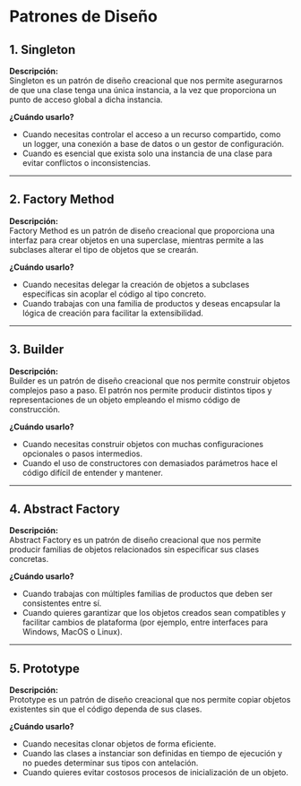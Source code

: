 # Patrones de Diseño

## 1. Singleton
**Descripción:**  
Singleton es un patrón de diseño creacional que nos permite asegurarnos de que una clase tenga una única instancia, a la vez que proporciona un punto de acceso global a dicha instancia.

**¿Cuándo usarlo?**
- Cuando necesitas controlar el acceso a un recurso compartido, como un logger, una conexión a base de datos o un gestor de configuración.
- Cuando es esencial que exista solo una instancia de una clase para evitar conflictos o inconsistencias.

---

## 2. Factory Method
**Descripción:**  
Factory Method es un patrón de diseño creacional que proporciona una interfaz para crear objetos en una superclase, mientras permite a las subclases alterar el tipo de objetos que se crearán.

**¿Cuándo usarlo?**
- Cuando necesitas delegar la creación de objetos a subclases específicas sin acoplar el código al tipo concreto.
- Cuando trabajas con una familia de productos y deseas encapsular la lógica de creación para facilitar la extensibilidad.

---

## 3. Builder
**Descripción:**  
Builder es un patrón de diseño creacional que nos permite construir objetos complejos paso a paso. El patrón nos permite producir distintos tipos y representaciones de un objeto empleando el mismo código de construcción.

**¿Cuándo usarlo?**
- Cuando necesitas construir objetos con muchas configuraciones opcionales o pasos intermedios.
- Cuando el uso de constructores con demasiados parámetros hace el código difícil de entender y mantener.

---

## 4. Abstract Factory
**Descripción:**  
Abstract Factory es un patrón de diseño creacional que nos permite producir familias de objetos relacionados sin especificar sus clases concretas.

**¿Cuándo usarlo?**
- Cuando trabajas con múltiples familias de productos que deben ser consistentes entre sí.
- Cuando quieres garantizar que los objetos creados sean compatibles y facilitar cambios de plataforma (por ejemplo, entre interfaces para Windows, MacOS o Linux).

---

## 5. Prototype

**Descripción:**  
Prototype es un patrón de diseño creacional que nos permite copiar objetos existentes sin que el código dependa de sus clases.

**¿Cuándo usarlo?**
- Cuando necesitas clonar objetos de forma eficiente.
- Cuando las clases a instanciar son definidas en tiempo de ejecución y no puedes determinar sus tipos con antelación.
- Cuando quieres evitar costosos procesos de inicialización de un objeto.
